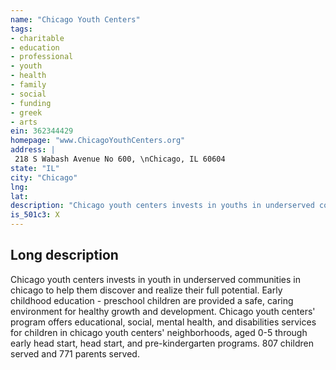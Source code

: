 ```yaml
---
name: "Chicago Youth Centers"
tags:
- charitable
- education
- professional
- youth
- health
- family
- social
- funding
- greek
- arts
ein: 362344429
homepage: "www.ChicagoYouthCenters.org"
address: |
 218 S Wabash Avenue No 600, \nChicago, IL 60604
state: "IL"
city: "Chicago"
lng: 
lat: 
description: "Chicago youth centers invests in youths in underserved communities in chicago to help them discover and realize their full potential. Chicago youth centers serves youth from ages 0 to 19 by providing a coordinated continuum of support and programming. "
is_501c3: X
---
```


## Long description

Chicago youth centers invests in youth in underserved communities in chicago to help them discover and realize their full potential. Early childhood education - preschool children are provided a safe, caring environment for healthy growth and development. Chicago youth centers' program offers educational, social, mental health, and disabilities services for children in chicago youth centers' neighborhoods, aged 0-5 through early head start, head start, and pre-kindergarten programs. 807 children served and 771 parents served. 
